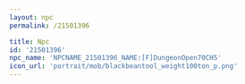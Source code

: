 ```yaml
---
layout: npc
permalink: /21501396

title: Npc
id: '21501396'
npc_name: 'NPCNAME_21501396_NAME:[F]DungeonOpen70CH5'
icon_url: 'portrait/mob/blackbeantool_weight100ton_p.png'
---
```


